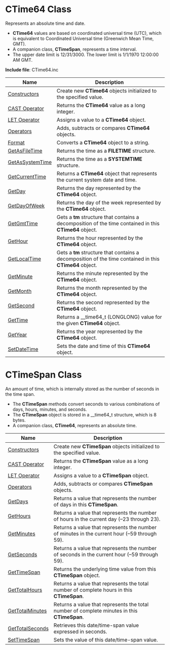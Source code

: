 # CTime64 Class

Represents an absolute time and date.

* **CTime64** values are based on coordinated universal time (UTC), which is equivalent to Coordinated Universal time (Greenwich Mean Time, GMT).
* A companion class, **CTimeSpan**, represents a time interval.
* The upper date limit is 12/31/3000. The lower limit is 1/1/1970 12:00:00 AM GMT.

**Include file**: CTime64.inc

| Name       | Description |
| ---------- | ----------- |
| [Constructors](#Constructors1) | Create new **CTime64** objects initialized to the specified value. |
| [CAST Operator](#CastOp1) | Returns the **CTime64** value as a long integer. |
| [LET Operator](#LetOp1) | Assigns a value to a **CTime64** object. |
| [Operators](#Operators1) | Adds, subtracts or compares **CTime64** objects. |
| [Format](#Format) | Converts a **CTime64** object to a string. |
| [GetAsFileTime](#GetAsFileTime) | Returns the time as a **FILETIME** structure. |
| [GetAsSystemTime](#GetAsSystemTime) | Returns the time as a **SYSTEMTIME** structure. |
| [GetCurrentTime](#GetCurrentTime) | Returns a **CTime64** object that represents the current system date and time. |
| [GetDay](#GetDay) | Returns the day represented by the **CTime64** object. |
| [GetDayOfWeek](#GetDayOfWeek) | Returns the day of the week represented by the **CTime64** object. |
| [GetGmtTime](#GetGmtTime) | Gets a **tm** structure that contains a decomposition of the time contained in this **CTime64** object. |
| [GetHour](#GetHour) | Returns the hour represented by the **CTime64** object. |
| [GetLocalTime](#GetLocalTime) | Gets a **tm** structure that contains a decomposition of the time contained in this **CTime64** object. |
| [GetMinute](#GetMinute) | Returns the minute represented by the **CTime64** object. |
| [GetMonth](#GetMonth) | Returns the month represented by the **CTime64** object. |
| [GetSecond](#GetSecond) | Returns the second represented by the **CTime64** object. |
| [GetTime](#GetTime) | Returns a \_\_time64_t (LONGLONG) value for the given **CTime64** object. |
| [GetYear](#GetYear) | Returns the year represented by the **CTime64** object. |
| [SetDateTime](#SetDateTime) | Sets the date and time of this **CTime64** object. |

# CTimeSpan Class

An amount of time, which is internally stored as the number of seconds in the time span.

* The **CTimeSpan** methods convert seconds to various combinations of days, hours, minutes, and seconds.
* The **CTimeSpan** object is stored in a \_\_time64_t structure, which is 8 bytes.
* A companion class, **CTime64**, represents an absolute time.

| Name       | Description |
| ---------- | ----------- |
| [Constructors](#Constructors2) | Create new **CTimeSpan** objects initialized to the specified value. |
| [CAST Operator](#CastOp2) | Returns the **CTimeSpan** value as a long integer. |
| [LET Operator](#LetOp2) | Assigns a value to a **CTimeSpan** object. |
| [Operators](#Operators2) | Adds, subtracts or compares **CTimeSpan** objects. |
| [GetDays](#GetDays) | Returns a value that represents the number of days in this **CTimeSpan**. |
| [GetHours](#GetHours) | Returns a value that represents the number of hours in the current day (–23 through 23). |
| [GetMinutes](#GetMinutes) | Returns a value that represents the number of minutes in the current hour (–59 through 59). |
| [GetSeconds](#GetSeconds) | Returns a value that represents the number of seconds in the current hour (–59 through 59). |
| [GetTimeSpan](#GetTimeSpan) | Returns the underlying time value from this **CTimeSpan** object. |
| [GetTotalHours](#GetTotalHours) | Returns a value that represents the total number of complete hours in this **CTimeSpan**. |
| [GetTotalMinutes](#GetTotalMinutes) | Returns a value that represents the total number of complete minutes in this **CTimeSpan**. |
| [GetTotalSeconds](#GetTotalSeconds) | Retrieves this date/time-span value expressed in seconds. |
| [SetTimeSpan](#SetTimeSpan) | Sets the value of this date/time-span value. |

